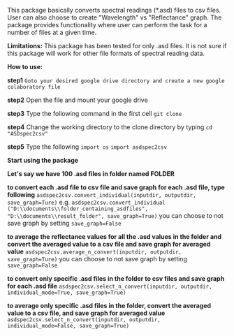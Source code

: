 This package basically converts spectral readings (*.asd) files to csv files. User can also choose to create "Wavelength" vs "Reflectance" graph. The package provides functionality where user can perform the task for a number of files at a given time.

**Limitations:**
This package has been tested for only .asd files. It is not sure if this package will work for other file formats of spectral reading data.

**How to use:**

**step1** ```Goto your desired google drive directory and create a new google colaboratory file```

**step2** Open the file and mount your google drive 

**step3** Type the following command in the first cell ```git clone ```

**step4** Change the working directory to the clone directory by typing ```cd "ASDspec2csv" ```

**step5** Type the following ```import os``` 
```import asdspec2csv```

**Start using the package**

**Let's say we have 100 .asd files in folder named FOLDER**

**to convert each .asd file to csv file and save graph for each .asd file, type following**
```asdspec2csv.convert_individual(inputdir, outputdir, save_graph=Ture)```
e.g. ```asdspec2csv.convert_individual ("D:\\documents\\folder_containing_asdfiles", "D:\\documents\\result_folder", save_graph=True)```
you can choose to not save graph by setting ```save_graph=False``` 

**to average the reflectance values for all the .asd values in the folder and convert the averaged value to a csv file and save graph for averaged value**
```asdspec2csv.average_n_convert(inputdir, outputdir, save_graph=Ture)```
you can choose to not save graph by setting ```save_graph=False``` 


**to convert only specific .asd files in the folder to csv files and save graph for each .asd file**
```asdspec2csv.select_n_convert(inputdir, outputdir, individual_mode=True, save_graph=True)```

**to average only specific .asd files in the folder, convert the averaged value to a csv file, and save graph for averaged value**
```asdspec2csv.select_n_convert(inputdir, outputdir, individual_mode=False, save_graph=True)```
